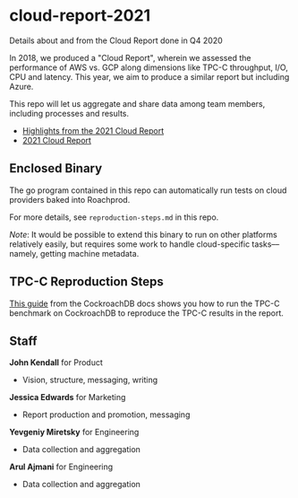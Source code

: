 # cloud-report-2021

Details about and from the Cloud Report done in Q4 2020

In 2018, we produced a "Cloud Report", wherein we assessed the performance of AWS vs. GCP along dimensions like TPC-C throughput, I/O, CPU and latency. This year, we aim to produce a similar report but including Azure.

This repo will let us aggregate and share data among team members, including processes and results. 

* [Highlights from the 2021 Cloud Report](https://www.cockroachlabs.com/blog/2021-cloud-report/)
* [2021 Cloud Report](https://www.cockroachlabs.com/guides/2021-cloud-report)



## Enclosed Binary

The go program contained in this repo can automatically run tests on cloud providers baked into Roachprod.

For more details, see `reproduction-steps.md` in this repo.

_Note_: It would be possible to extend this binary to run on other platforms relatively easily, but requires some work to handle cloud-specific tasks––namely, getting machine metadata.

## TPC-C Reproduction Steps

[This guide](https://www.cockroachlabs.com/docs/stable/performance-benchmarking-with-tpc-c-1k-warehouses.html) from the CockroachDB docs shows you how to run the TPC-C benchmark on CockroachDB to reproduce the TPC-C results in the report.

## Staff

**John Kendall** for Product
- Vision, structure, messaging, writing

**Jessica Edwards** for Marketing
- Report production and promotion, messaging

**Yevgeniy Miretsky** for Engineering
- Data collection and aggregation

**Arul Ajmani** for Engineering
- Data collection and aggregation
